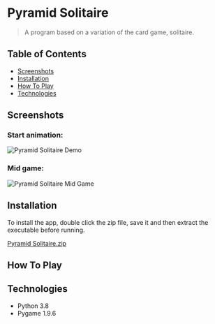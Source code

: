 # Pyramid Solitaire
> A program based on a variation of the card game, solitaire.

<!-- TABLE OF CONTENTS -->
## Table of Contents
* [Screenshots](#screenshots)
* [Installation](#installation)
* [How To Play](#how-to-play)
* [Technologies](#technologies)


<!-- Screenshots -->
## Screenshots

### Start animation:
![Pyramid Solitaire Demo](https://user-images.githubusercontent.com/44094740/98415431-3527df00-2075-11eb-8c31-31d25e96e5c7.gif)

### Mid game:
![Pyramid Solitaire Mid Game](https://user-images.githubusercontent.com/44094740/98440222-82489700-20ef-11eb-9742-f219a0c1ff40.png)


<!-- How to install the program -->
## Installation
To install the app, double click the zip file, save it and then extract the executable before running.

[Pyramid Solitaire.zip](https://github.com/Jamnic98/pyramid-solitaire/files/5503443/Pyramid.Solitaire.zip)


<!-- Usage -->
## How To Play


<!-- Technologies used in development -->
## Technologies
* Python 3.8
* Pygame 1.9.6
